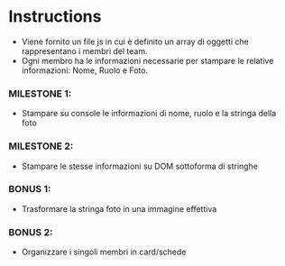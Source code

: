 # Instructions

- Viene fornito un file js in cui è definito un array di oggetti che rappresentano i membri del team.
- Ogni membro ha le informazioni necessarie per stampare le relative informazioni: Nome, Ruolo e Foto.

### MILESTONE 1:

- Stampare su console le informazioni di nome, ruolo e la stringa della foto

### MILESTONE 2:

- Stampare le stesse informazioni su DOM sottoforma di stringhe

### BONUS 1:

- Trasformare la stringa foto in una immagine effettiva

### BONUS 2:

- Organizzare i singoli membri in card/schede
